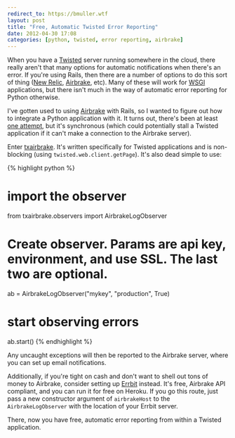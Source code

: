 ```yaml
---
redirect_to: https://bmuller.wtf
layout: post
title: "Free, Automatic Twisted Error Reporting"
date: 2012-04-30 17:08
categories: [python, twisted, error reporting, airbrake]
---
```

When you have a [Twisted](http://twistedmatrix.com) server running somewhere in the cloud, there really aren't that many options for automatic notifications when there's an error.  If you're using Rails, then there are a number of options to do this sort of thing
([New Relic](http://newrelic.com), [Airbrake](http://www.airbrake.io), etc).  Many of these will work for [WSGI](http://wsgi.org) applications, but there isn't much in the way of automatic error reporting for Python otherwise.

I've gotten used to using [Airbrake](http://www.airbrake.io) with Rails, so I wanted to figure out how to integrate a Python application with it.  It turns out, there's been at least [one attempt](https://github.com/pulseenergy/airbrakepy), but it's synchronous (which could potentially stall a Twisted application if it can't make a connection to the Airbrake server).

Enter [txairbrake](https://github.com/bmuller/txairbrake).  It's written specifically for Twisted applications and is non-blocking (using <code>twisted.web.client.getPage</code>).  It's also dead simple to use:

{% highlight python %}
# import the observer
from txairbrake.observers import AirbrakeLogObserver

# Create observer.  Params are api key, environment, and use SSL.  The last two are optional.
ab = AirbrakeLogObserver("mykey", "production", True)

# start observing errors
ab.start()
{% endhighlight %}

Any uncaught exceptions will then be reported to the Airbrake server, where you can set up email notifications.

Additionally, if you're tight on cash and don't want to shell out tons of money to Airbrake, consider setting up [Errbit](https://github.com/errbit/errbit) instead.  It's free, Airbrake API compliant, and you can run it for free on Heroku.  If you go this route,
just pass a new constructor argument of <code>airbrakeHost</code> to the <code>AirbrakeLogObserver</code> with the location of your Errbit server.

There, now you have free, automatic error reporting from within a Twisted application.